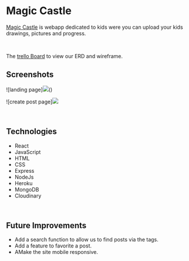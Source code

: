 <h1>Magic Castle</h1>

<a href="https://magic-castle.herokuapp.com/">Magic Castle</a> is webapp dedicated to kids were you can upload your kids drawings, pictures and progress.  

<br>

The <a href="https://trello.com/b/3P8F6JVw/p4-magic-castle">trello Board</a> to view our ERD and wireframe.
<br>

<h2>Screenshots</h2>

![landing page]<img src="https://imgur.com/a/yIOPKTi">()

![create post page]<img src="https://imgur.com/mtLPRbb">


<br>

<h2>Technologies</h2>
<ul>
  <li>React</li>
  <li>JavaScript</li>
  <li>HTML</li>
  <li>CSS</li>
  <li>Express</li>
  <li>NodeJs</li>
  <li>Heroku</li>
  <li>MongoDB</li>
  <li>Cloudinary</li>
</ul>

<br>

<h2>Future Improvements</h2>
<ul>
  <li>Add a search function to allow us to find posts via the tags.</li>
  <li>Add a feature to favorite a post.</li>
  <li>AMake the site mobile responsive.</li>
</ul>
